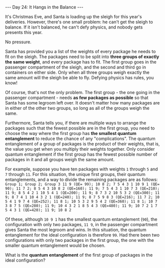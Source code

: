 --- Day 24: It Hangs in the Balance ---

It's Christmas Eve, and Santa is loading up the sleigh for this year's 
deliveries. However, there's one small problem: he can't get the sleigh to 
balance. If it isn't balanced, he can't defy physics, and nobody gets presents 
this year.

No pressure.

Santa has provided you a list of the weights of every package he needs to fit 
on the sleigh. The packages need to be split into **three groups of exactly the 
same weight**, and every package has to fit. The first group goes in the 
passenger compartment of the sleigh, and the second and third go in containers 
on either side. Only when all three groups weigh exactly the same amount will 
the sleigh be able to fly. Defying physics has rules, you know!

Of course, that's not the only problem. The first group - the one going in the 
passenger compartment - needs **as few packages as possible** so that Santa has 
some legroom left over. It doesn't matter how many packages are in either of 
the other two groups, so long as all of the groups weigh the same.

Furthermore, Santa tells you, if there are multiple ways to arrange the 
packages such that the fewest possible are in the first group, you need to 
choose the way where the first group has **the smallest quantum entanglement** 
to reduce the chance of any "complications". The quantum entanglement of a 
group of packages is the product of their weights, that is, the value you get 
when you multiply their weights together. Only consider quantum entanglement if 
the first group has the fewest possible number of packages in it and all groups 
weigh the same amount.

For example, suppose you have ten packages with weights `1` through `5` and `7` 
through `11`. For this situation, the unique first groups, their quantum 
entanglements, and a way to divide the remaining packages are as follows:
`Group 1; Group 2; Group 3
11 9 (QE= 99); 10 8 2; 7 5 4 3 1
10 9 1 (QE= 90); 11 7 2; 8 5 4 3
10 8 2 (QE=160); 11 9; 7 5 4 3 1
10 7 3 (QE=210); 11 9; 8 5 4 2 1
10 5 4 1 (QE=200); 11 9; 8 7 3 2
10 5 3 2 (QE=300); 11 9; 8 7 4 1
10 4 3 2 1 (QE=240); 11 9; 8 7 5
9 8 3 (QE=216); 11 7 2; 10 5 4 1
9 7 4 (QE=252); 11 8 1; 10 5 3 2
9 5 4 2 (QE=360); 11 8 1; 10 7 3
8 7 5 (QE=280); 11 9; 10 4 3 2 1
8 5 4 3 (QE=480); 11 9; 10 7 2 1
7 5 4 3 1 (QE=420); 11 9; 10 8 2
`

Of these, although `10 9 1` has the smallest quantum entanglement (`90`), the 
configuration with only two packages, `11 9`, in the passenger compartment 
gives Santa the most legroom and wins. In this situation, the quantum 
entanglement for the ideal configuration is therefore `99`. Had there been two 
configurations with only two packages in the first group, the one with the 
smaller quantum entanglement would be chosen.

What is the **quantum entanglement** of the first group of packages in the 
ideal configuration?

